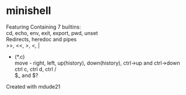 # minishell
Featuring 
  Containing 7 builtins:      		  
    cd, echo, env, exit, export, pwd, unset       			          
  Redirects, heredoc and pipes				
    >>, <<, >, <, |				
  * (*.c)				
  move - right, left, up(history), down(history), ctrl->up and ctrl->down				
  ctrl c, ctrl d, ctrl /				
  $_ and $?				
						
Created with mdude21
